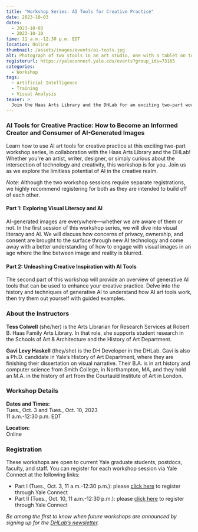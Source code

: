 ```yaml
---
title: "Workshop Series: AI Tools for Creative Practice"
date: 2023-10-03
dates:
  - 2023-10-03
  - 2023-10-10
time: 11 a.m.-12:30 p.m. EDT
location: Online
thumbnail: /assets/images/events/ai-tools.jpg
alt: Photograph of two stools in an art studio, one with a tablet on top and the other with a can of paint on top
registerurl: https://yaleconnect.yale.edu/events?group_ids=73165
categories:
  - Workshop
tags:
  - Artificial Intelligence
  - Training
  - Visual Analysis
teaser: >
  Join the Haas Arts Library and the DHLab for an exciting two-part workshop series on using AI art tools for creative practice.
---
```

### AI Tools for Creative Practice: How to Become an Informed Creator and Consumer of AI-Generated Images
Learn how to use AI art tools for creative practice at this exciting two-part workshop series, in collaboration with the Haas Arts Library and the DHLab! Whether you're an artist, writer, designer, or simply curious about the intersection of technology and creativity, this workshop is for you. Join us as we explore the limitless potential of AI in the creative realm.  

*Note:* Although the two workshop sessions require separate registrations, we highly recommend registering for both as they are intended to build off of each other.  

#### Part 1: Exploring Visual Literacy and AI  
AI-generated images are everywhere—whether we are aware of them or not. In the first session of this workshop series, we will dive into visual literacy and AI. We will discuss how concerns of privacy, ownership, and consent are brought to the surface through new AI technology and come away with a better understanding of how to engage with visual images in an age where the line between image and reality is blurred.  

#### Part 2: Unleashing Creative Inspiration with AI Tools  
The second part of this workshop will provide an overview of generative AI tools that can be used to enhance your creative practice. Delve into the history and techniques of generative AI to understand how AI art tools work, then try them out yourself with guided examples.  
  
### About the Instructors  
**Tess Colwell** (she/her) is the Arts Librarian for Research Services at Robert B. Haas Family Arts Library. In that role, she supports student research in the Schools of Art & Architecture and the History of Art Department.  

**Gavi Levy Haskell** (they/she) is the DH Developer in the DHLab. Gavi is also a Ph.D. candidate in Yale’s History of Art Department, where they are finishing their dissertation on visual narrative. Their B.A. is in art history and computer science from Smith College, in Northampton, MA, and they hold an M.A. in the history of art from the Courtauld Institute of Art in London.  

### Workshop Details

**Dates and Times:**   
Tues., Oct. 3 and Tues., Oct. 10, 2023  
11 a.m.-12:30 p.m. EDT  
  
**Location:**  
Online  
  
### Registration  
These workshops are open to current Yale graduate students, postdocs, faculty, and staff. You can register for each workshop session via Yale Connect at the following links:  
- Part I (Tues., Oct. 3, 11 a.m.-12:30 p.m.): please <a href='https://cglink.me/2dA/r2216734' target='_blank'>click here</a> to register through Yale Connect  
- Part II (Tues., Oct. 10, 11 a.m.-12:30 p.m.): please <a href='https://cglink.me/2dA/r2216682' target='_blank'>click here</a> to register through Yale Connect  
  
*Be among the first to know when future workshops are announced by signing up for the <a href='https://subscribe.yale.edu/browse?search=digital+humanities' target='_blank'>DHLab’s newsletter</a>.*
